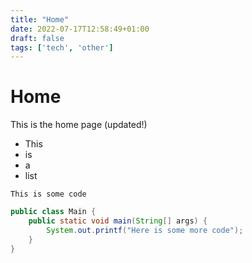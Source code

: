 ```yaml
---
title: "Home"
date: 2022-07-17T12:58:49+01:00
draft: false
tags: ['tech', 'other']
---
```


# Home
This is the home page (updated!)

- This
- is
- a
- list

`This is some code`

```java
public class Main {
    public static void main(String[] args) {
        System.out.printf("Here is some more code");
    }
}
```

